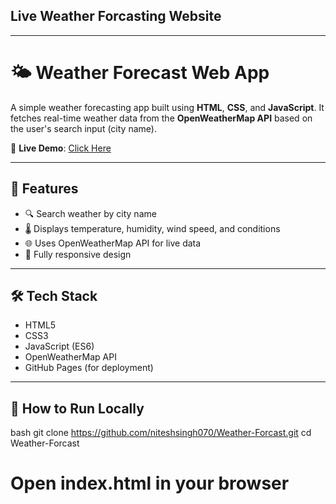 ## Live Weather Forcasting Website
---
# 🌤️ Weather Forecast Web App
A simple weather forecasting app built using **HTML**, **CSS**, and **JavaScript**. It fetches real-time weather data from the **OpenWeatherMap API** based on the user's search input (city name).

🔗 **Live Demo**: [Click Here](https://niteshsingh070.github.io/Weather-Forcast/)

---

## 📌 Features

- 🔍 Search weather by city name
- 🌡️ Displays temperature, humidity, wind speed, and conditions
- 🌐 Uses OpenWeatherMap API for live data
- 📱 Fully responsive design

---

## 🛠️ Tech Stack

- HTML5
- CSS3
- JavaScript (ES6)
- OpenWeatherMap API
- GitHub Pages (for deployment)

---
## 🚀 How to Run Locally

bash
git clone https://github.com/niteshsingh070/Weather-Forcast.git
cd Weather-Forcast
# Open index.html in your browser
